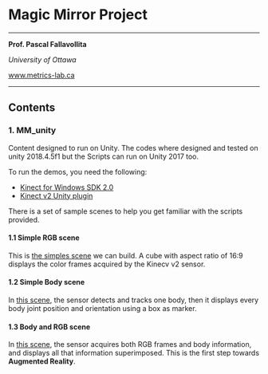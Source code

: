 # Magic Mirror Project

---

__Prof. Pascal Fallavollita__

*University of Ottawa*

www.metrics-lab.ca

---

## Contents

### 1. MM_unity

Content designed to run on Unity. The codes where designed and tested on unity 2018.4.5f1 but the Scripts can run on Unity 2017 too.

To run the demos, you need the following:

- [Kinect for Windows SDK 2.0](https://www.microsoft.com/en-ca/download/details.aspx?id=44561)
- [Kinect v2 Unity plugin](https://go.microsoft.com/fwlink/?LinkID=513177)

There is a set of sample scenes to help you get familiar with the scripts provided.

#### 1.1 Simple RGB scene

This is [the simples scene](Documentation/SimpleRGB.md) we can build. A cube with aspect ratio of 16:9 displays the color frames acquired by the Kinecv v2 sensor.

#### 1.2 Simple Body scene

In [this scene](Documentation/SimpleBody.md), the sensor detects and tracks one body, then it displays every body joint position and orientation using a box as marker.

#### 1.3 Body and RGB scene

In [this scene](Documentation/BodyAndRGB.md), the sensor acquires both RGB frames and body information, and displays all that information superimposed. This is the first step towards __Augmented Reality__.